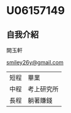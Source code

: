 # U06157149

## 自我介紹

闕玉軒

smiley26y@gmail.com

| | |
| :-: | :- |
|短程 | 畢業 |
|中程 | 考上研究所 |
|長程 | 躺著賺錢 |